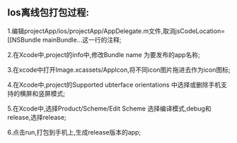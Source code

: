 ## Ios离线包打包过程:

1.编辑projectApp/ios/projectApp/AppDelegate.m文件,取消jsCodeLocation=[[NSBundle mainBundle...这一行的注释;

2.在Xcode中,project的info中,修改Bundle name 为要发布的app名称;

3.在xcode中打开Image.xcassets/AppIcon,将不同icon图片拖进去作为icon图标;

4.在Xcode中,project的Supported ubterface orientations 中选择或删除手机支持的横屏和竖屏模式;

5.在Xcode中,选择Product/Scheme/Edit Scheme 选择编译模式,debug和release,选择release;

6.点击run,打包到手机上,生成release版本的app;
